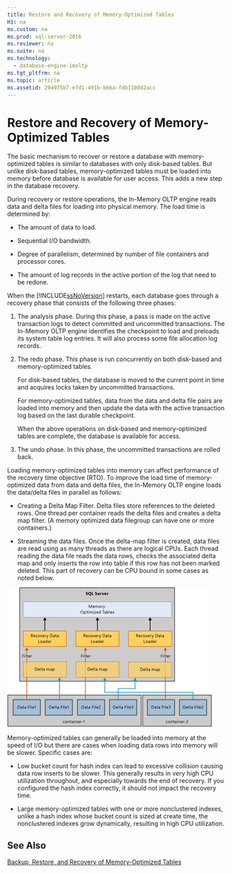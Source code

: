 ```yaml
---
title: Restore and Recovery of Memory-Optimized Tables
H1: na
ms.custom: na
ms.prod: sql-server-2016
ms.reviewer: na
ms.suite: na
ms.technology: 
  - database-engine-imoltp
ms.tgt_pltfrm: na
ms.topic: article
ms.assetid: 294975b7-e7d1-491b-b66a-fdb1100d2acc
---
```

# Restore and Recovery of Memory-Optimized Tables
  The basic mechanism to recover or restore a database with memory\-optimized tables is similar to databases with only disk\-based tables. But unlike disk\-based tables, memory\-optimized tables must be loaded into memory before database is available for user access. This adds a new step in the database recovery.  
  
 During recovery or restore operations, the In\-Memory OLTP engine reads data and delta files for loading into physical memory. The load time is determined by:  
  
-   The amount of data to load.  
  
-   Sequential I\/O bandwidth.  
  
-   Degree of parallelism, determined by number of file containers and processor cores.  
  
-   The amount of log records in the active portion of the log that need to be redone.  
  
 When the [!INCLUDE[ssNoVersion](../../Token/Other/ssNoVersion_md.md)] restarts, each database goes through a recovery phase that consists of the following three phases:  
  
1.  The analysis phase. During this phase, a pass is made on the active transaction logs to detect committed and uncommitted transactions. The In\-Memory OLTP engine identifies the checkpoint to load and preloads its system table log entries. It will also process some file allocation log records.  
  
2.  The redo phase. This phase is run concurrently on both disk\-based and memory\-optimized tables.  
  
     For disk\-based tables, the database is moved to the current point in time and acquires locks taken by uncommitted transactions.  
  
     For memory\-optimized tables, data from the data and delta file pairs are loaded into memory and then update the data with the active transaction log based on the last durable checkpoint.  
  
     When the above operations on disk\-based and memory\-optimized tables are complete, the database is available for access.  
  
3.  The undo phase. In this phase, the uncommitted transactions are rolled back.  
  
 Loading memory\-optimized tables into memory can affect performance of the recovery time objective \(RTO\). To improve the load time of memory\-optimized data from data and delta files, the In\-Memory OLTP engine loads the data\/delta files in parallel as follows:  
  
-   Creating a Delta Map Filter. Delta files store references to the deleted rows. One thread per container reads the delta files and creates a delta map filter. \(A memory optimized data filegroup can have one or more containers.\)  
  
-   Streaming the data files.  Once the delta\-map filter is created, data files are read using as many threads as there are logical CPUs. Each thread reading the data file reads the data rows, checks the associated delta map and only inserts the row into table if this row has not been marked deleted. This part of recovery can be CPU bound in some cases as noted below.  
  
 ![Memory-optimized tables.](../../Images/Image/ImageNotContaina/memory_optimized_tables.gif "memory_optimized_tables")  
  
 Memory\-optimized tables can generally be loaded into memory at the speed of I\/O but there are cases when loading data rows into memory will be slower. Specific cases are:  
  
-   Low bucket count for hash index can lead to excessive collision causing data row inserts to be slower. This generally results in very high CPU utilization throughout, and especially towards the end of recovery. If you configured the hash index correctly, it should not impact the recovery time.  
  
-   Large memory\-optimized tables with one or more nonclustered indexes, unlike a hash index whose bucket count is sized at create time, the nonclustered indexes grow dynamically, resulting in high CPU utilization.  
  
## See Also  
 [Backup, Restore, and Recovery of Memory-Optimized Tables](../../Topics/TopicNameNotContainA/Backup--Restore--and-Recovery-of-Memory-Optimized-Tables.md)  
  
  